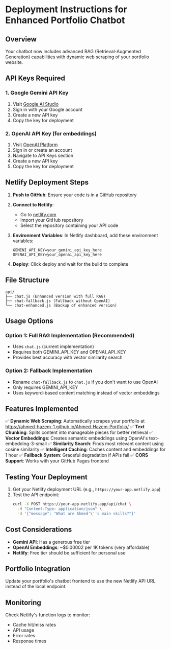 # Deployment Instructions for Enhanced Portfolio Chatbot

## Overview
Your chatbot now includes advanced RAG (Retrieval-Augmented Generation) capabilities with dynamic web scraping of your portfolio website.

## API Keys Required

### 1. Google Gemini API Key
1. Visit [Google AI Studio](https://ai.google.dev/)
2. Sign in with your Google account
3. Create a new API key
4. Copy the key for deployment

### 2. OpenAI API Key (for embeddings)
1. Visit [OpenAI Platform](https://platform.openai.com/)
2. Sign in or create an account
3. Navigate to API Keys section
4. Create a new API key
5. Copy the key for deployment

## Netlify Deployment Steps

1. **Push to GitHub**: Ensure your code is in a GitHub repository

2. **Connect to Netlify**:
   - Go to [netlify.com](https://netlify.com)
   - Import your GitHub repository
   - Select the repository containing your API code

3. **Environment Variables**:
   In Netlify dashboard, add these environment variables:
   ```
   GEMINI_API_KEY=your_gemini_api_key_here
   OPENAI_API_KEY=your_openai_api_key_here
   ```

4. **Deploy**: Click deploy and wait for the build to complete

## File Structure
```
api/
├── chat.js (Enhanced version with full RAG)
├── chat-fallback.js (Fallback without OpenAI)
└── chat-enhanced.js (Backup of enhanced version)
```

## Usage Options

### Option 1: Full RAG Implementation (Recommended)
- Uses `chat.js` (current implementation)
- Requires both GEMINI_API_KEY and OPENAI_API_KEY
- Provides best accuracy with vector similarity search

### Option 2: Fallback Implementation
- Rename `chat-fallback.js` to `chat.js` if you don't want to use OpenAI
- Only requires GEMINI_API_KEY
- Uses keyword-based content matching instead of vector embeddings

## Features Implemented

✅ **Dynamic Web Scraping**: Automatically scrapes your portfolio at https://ahmed-hazem-1.github.io/Ahmed-Hazem-Portfolio/
✅ **Text Chunking**: Splits content into manageable pieces for better retrieval
✅ **Vector Embeddings**: Creates semantic embeddings using OpenAI's text-embedding-3-small
✅ **Similarity Search**: Finds most relevant content using cosine similarity
✅ **Intelligent Caching**: Caches content and embeddings for 1 hour
✅ **Fallback System**: Graceful degradation if APIs fail
✅ **CORS Support**: Works with your GitHub Pages frontend

## Testing Your Deployment

1. Get your Netlify deployment URL (e.g., `https://your-app.netlify.app`)
2. Test the API endpoint:
   ```bash
   curl -X POST https://your-app.netlify.app/api/chat \
     -H "Content-Type: application/json" \
     -d '{"message": "What are Ahmed'\''s main skills?"}'
   ```

## Cost Considerations

- **Gemini API**: Has a generous free tier
- **OpenAI Embeddings**: ~$0.00002 per 1K tokens (very affordable)
- **Netlify**: Free tier should be sufficient for personal use

## Portfolio Integration

Update your portfolio's chatbot frontend to use the new Netlify API URL instead of the local endpoint.

## Monitoring

Check Netlify's function logs to monitor:
- Cache hit/miss rates
- API usage
- Error rates
- Response times